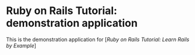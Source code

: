 # Ruby on Rails Tutorial: demonstration application

This is the demonstration application for [*Ruby on Rails Tutorial: Learn Rails by Example*]